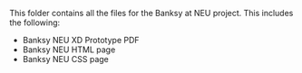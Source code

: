 This folder contains all the files for the Banksy at NEU project. This includes the following:

- Banksy NEU XD Prototype PDF
- Banksy NEU HTML page
- Banksy NEU CSS page
